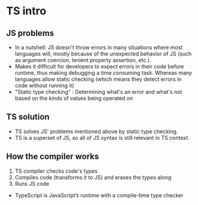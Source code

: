 # TS intro

## JS problems
- In a nutshell: JS doesn't throw errors in many situations where most languages will, mostly because of the unexpected behavior of JS (such as argument coercion, lenient property assertion, etc.). 
- Makes it difficult for developers to expect errors in their code before runtime, thus making debugging a time consuming task. Whereas many languages allow static checking (which means they detect errors in code without running it)
- "Static type checking" : Determining what's an error and what's not based on the kinds of values being operated on 

## TS solution
- TS solves JS' problems mentioned above by static type checking. 
- TS is a superset of JS, so all of JS syntax is still relevant in TS context. 

## How the compiler works
1. TS compiler checks code's types
2. Compiles code (transforms it to JS) and erases the types along
3. Runs JS code 
- TypeScript is JavaScript’s runtime with a compile-time type checker
